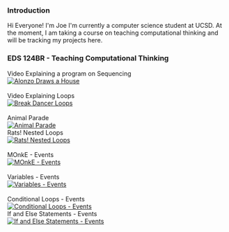 ### Introduction
Hi Everyone! I'm Joe I'm currently a computer science student at UCSD. At the moment, I am taking a course on teaching computational thinking and will be tracking my projects here.

### EDS 124BR - Teaching Computational Thinking
Video Explaining a program on Sequencing\
[![Alonzo Draws a House](https://img.youtube.com/vi/5iB7cvxb0Eo/1.jpg)](https://youtu.be/5iB7cvxb0Eo)\
\
Video Explaining Loops\
[![Break Dancer Loops](https://img.youtube.com/vi/auGKMhDnpZQ/1.jpg)](https://youtu.be/auGKMhDnpZQ)\
\
Animal Parade\
[![Animal Parade](https://img.youtube.com/vi/pRCTGp1KFck/1.jpg)](https://youtu.be/pRCTGp1KFck)
\
Rats! Nested Loops\
[![Rats! Nested Loops](https://img.youtube.com/vi/fGk97C6y2F4/1.jpg)](https://youtu.be//fGk97C6y2F4)\
\
MOnkE - Events\
[![MOnkE - Events](https://img.youtube.com/vi/fY7P41Fm5e0/1.jpg)](https://youtu.be/fY7P41Fm5e0)\
\
Variables - Events\
[![Variables - Events](https://img.youtube.com/vi/30u9TMlWmzs/1.jpg)](https://youtu.be/30u9TMlWmzs)\
\
Conditional Loops - Events\
[![Conditional Loops - Events](https://img.youtube.com/vi/EVDLTqxeWkE/1.jpg)](https://youtu.be/EVDLTqxeWkE)
\
If and Else Statements - Events\
[![If and Else Statements - Events](https://img.youtube.com/vi/PcGfwrU6g-0/1.jpg)](https://youtu.be/PcGfwrU6g-0)

